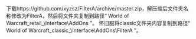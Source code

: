 下载https://github.com/xyzsz/FilterA/archive/master.zip，解压缩后文件夹名称修改为FilterA，然后将文件夹复制到路径“ World of Warcraft\_retail_\Interface\AddOns ”。
怀旧服将classic文件夹内容复制到路径“ World of Warcraft\_classic_\Interface\AddOns\FilterA ”。

